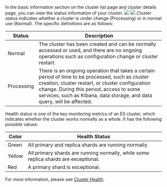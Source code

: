 In the basic information section on the cluster list page and cluster details page, you can view the status information of your cluster.
![](https://main.qcloudimg.com/raw/fc9882d5985397c260d7441117fe8d60.jpg)
![](https://main.qcloudimg.com/raw/279b5c35b2bcc5a1ada5118aa61f3459.jpg)
Cluster status indicates whether a cluster is under change (Processing) or in normal use (Normal). The specific definitions are as follows:

| Status | Description | 
|---------|---------|
| Normal | The cluster has been created and can be normally accessed or used, and there are no ongoing operations such as configuration change or cluster restart. |
| Processing | There is an ongoing operation that takes a certain period of time to be processed, such as cluster creation, cluster restart, or cluster configuration change. During this period, access to some services, such as Kibana, data storage, and data query, will be affected. |

Health status is one of the key monitoring metrics of an ES cluster, which indicates whether the cluster works normally as a whole. It has the following possible values:

| Color | Health Status |
|-------|-------------|
| Green | All primary and replica shards are running normally. |
| Yellow | All primary shards are running normally, while some replica shards are exceptional. |
| Red | A primary shard is exceptional. |

For more information, please see [Cluster Health](https://www.elastic.co/guide/en/elasticsearch/reference/5.6/_cluster_health.html).
